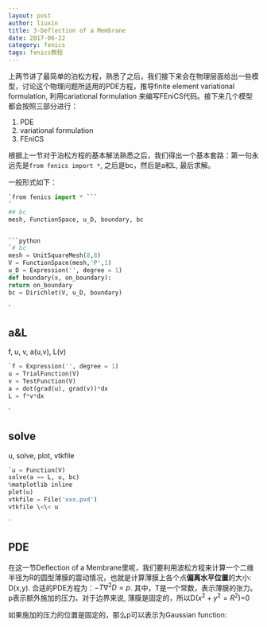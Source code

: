 ```yaml
---
layout: post
author: liuxin
title: 3-Deflection of a Membrane
date: 2017-06-22
category: fenics
tags: fenics教程
---
```

 上两节讲了最简单的泊松方程，熟悉了之后，我们接下来会在物理层面给出一些模型，讨论这个物理问题所适用的PDE方程，推导finite element variational formulation, 利用cariational formulation 来编写FEniCS代码。接下来几个模型都会按照三部分进行：
1. PDE 
2. variational formulation
3. FEniCS 

根据上一节对于泊松方程的基本解法熟悉之后，我们得出一个基本套路：第一句永远先是`from fenics import *`, 之后是bc，然后是a和L, 最后求解。

一般形式如下：


```python
`from fenics import * ```
`
## bc 
mesh, FunctionSpace, u_D, boundary, bc


```python
`# bc
mesh = UnitSquareMesh(8,8)
V = FunctionSpace(mesh,'P',1)
u_D = Expression('', degree = 1)
def boundary(x, on_boundary):
return on_boundary
bc = Dirichlet(V, u_D, boundary)
```
`
## a&L
f, u, v, a(u,v), L(v)


```python
`f = Expression('', degree = 1)
u = TrialFunction(V)
v = TestFunction(V)
a = dot(grad(u), grad(v))*dx
L = f*v*dx
```
`
## solve
u, solve, plot, vtkfile


```python
`u = Function(V)
solve(a == L, u, bc)
%matplotlib inline
plot(u)
vtkfile = File('xxx.pvd')
vtkfile \<\< u
```
`
## PDE
在这一节Deflection of a Membrane里呢，我们要利用波松方程来计算一个二维半径为R的圆型薄膜的震动情况，也就是计算薄膜上各个点**偏离水平位置**的大小: D(x,y). 合适的PDE方程为：$-T \nabla ^2 D = p$. 其中，T是一个常数，表示薄膜的张力。p表示额外施加的压力。对于边界来说, 薄膜是固定的，所以D($x^2+y^2 = R^2$)=0

如果施加的压力的位置是固定的，那么p可以表示为Gaussian function:



